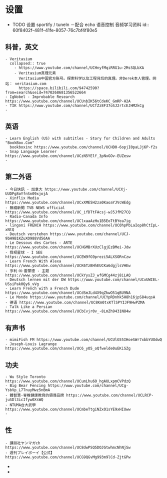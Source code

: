 # 设置
- TODO 设置 sportify / tuneIn －配合 echo 语音控制 音频学习资料
  id:: 60f8402f-481f-41fe-8057-76c7bf4f80e5
## 科普，英文
	- Veritasium
	  collapsed:: true
		- https://www.youtube.com/channel/UCHnyfMqiRRG1u-2MsSQLbXA
		- Veritasium真理元素
		  Veritasium中国官方账号。探索科学以及工程背后的真理。非Derek本人管理。网站： veritasium.com
		  https://space.bilibili.com/94742590?from=search&seid=7470268681356522664
	- IgNobel - Improbable Research https://www.youtube.com/channel/UCUnbIK56tCdeKC_GmRP-H2A
	- TIK https://www.youtube.com/channel/UCfZz8F37oSJ2rtcEJHM2kCg
	-
## 英语
	- Learn English (US) with subtitles - Story for Children and Adults "BookBox.Com"
	  bookboxinc https://www.youtube.com/channel/UCHD0-6opjI0paLJj6P-f2s
	- Snap Language Learner https://www.youtube.com/channel/UCzN5YElf_3pNxGOv-EUZesw
	-
## 第二外语
	- 今日快訊 - 加拿大 https://www.youtube.com/channel/UCXj-UUDPg8oYfnSn09xjojA
	- Xinflix Media https://www.youtube.com/channel/UCxXME5H2za0KaoaYJVcWEdg
	- 無綫新聞 TVB NEWS official https://www.youtube.com/channel/UC_ifDTtFAcsj-wJ5JfM27CQ
	- Radio-Canada Info https://www.youtube.com/channel/UClxaaAzHu1B5EoTtBYea7ig
	- lingoni FRENCH https://www.youtube.com/channel/UC0hpPbLaIop8hCtIpL-xNtQ
	- Deutsch verstehen https://www.youtube.com/channel/UCJ-9bH9B1KZuXO988Vd56AA
	- Le Dessous des Cartes - ARTE https://www.youtube.com/channel/UCHGMBrXUzClgjEzBMei-Jdw
	- 我视星球 - I SEE https://www.youtube.com/channel/UCEW9fG9prezi5ALXSORnCzw
	- Learn French With Alexa https://www.youtube.com/channel/UCK6TzBHhEUCKa6dgjlsVHEw
	- 亨利·N·雷蒙德 - 主题 https://www.youtube.com/channel/UCkYysZJ_wfGMCg44zj8iLAQ
	- Deutsch lernen mit der DW https://www.youtube.com/channel/UCxUWIEL-USsiPak0Qy6_vVg
	- Learn French with a French Dude https://www.youtube.com/channel/UCdSmJLd4X9qZkwO51qBU9NA
	- Le Monde https://www.youtube.com/channel/UCYpRDnhk5H8h16jpS84uqsA
	- 德语 https://www.youtube.com/channel/UC8Km0txKTlSPYIJF9HwPZMA
	- Talk Like a Persian https://www.youtube.com/channel/UCbCvjr0v_-8LmZh9431N84w
## 有声书
	- mimiFish FM https://www.youtube.com/channel/UCUlG55IHoeSWr7xbbYUOdwQ
	- Joseph-Louis Lagrange https://www.youtube.com/channel/UC6_yO5_oQfwelde0uEKiSZg
## 功夫
	- Wu Style Toronto https://www.youtube.com/channel/UCumLhu6O_hgAULxpmCVPdzQ
	- Big Bear Fencing https://www.youtube.com/channel/UCg-YsbVp_L7TnuyMwz5nBmA
	- 體智慧-脊椎健康教育的領導品牌 https://www.youtube.com/channel/UCLRCP-juSDl3icIfyw0XsWQ
	- NTUMA台大武學 https://www.youtube.com/channel/UCmbeTtgiNZxO1sYE9xHIUww
	-
## 性
	- 講談社ヤンマガch https://www.youtube.com/channel/UC8dwPSQ5DOJGtwhmcNhNjSw
	- 週刊プレイボーイ【公式】https://www.youtube.com/channel/UCG9QGvMg993m9lCd-ZjtGPw
-
-